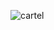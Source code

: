 ![cartel](https://github.com/mathieuwillett/h24-v11_inspirations_willett/assets/143769896/cadc395c-3f21-4442-aee8-69654dd297e0)
